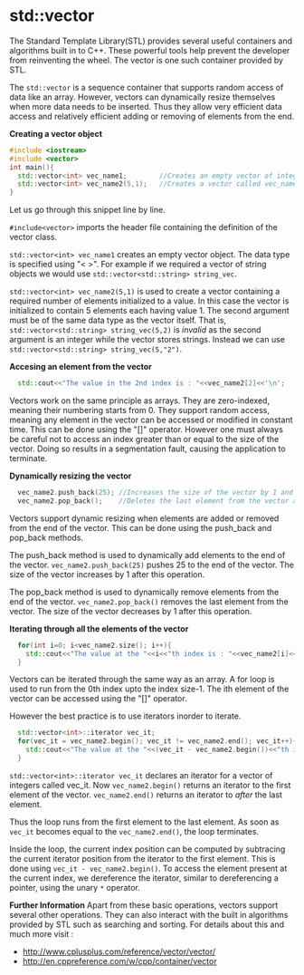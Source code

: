 # std::vector
The Standard Template Library(STL) provides several useful containers and algorithms built in to C++. These powerful tools help prevent the developer from reinventing the wheel. The vector is one such container provided by STL.

The ```std::vector``` is a sequence container that supports random access of data like an array. However, vectors can dynamically resize themselves when more data needs to be inserted. Thus they allow very efficient data access and relatively efficient adding or removing of elements from the end.

**Creating a vector object**

```C++
#include <iostream>
#include <vector>
int main(){
  std::vector<int> vec_name1;        //Creates an empty vector of integers called vec_name1
  std::vector<int> vec_name2(5,1);   //Creates a vector called vec_name2 and initializes it to have 5 integers having values 1
}
```
Let us go through this snippet line by line.

`#include<vector>` imports the header file containing the definition of the vector class. 

`std::vector<int> vec_name1` creates an empty vector object. The data type is specified using "< >". For example if we required a vector of string objects we would use `std::vector<std::string> string_vec`. 

`std::vector<int> vec_name2(5,1)` is used to create a vector containing a required number of elements initialized to a value. In this case the vector is initialized to contain 5 elements each having value 1. The second argument must be of the same data type as the vector itself. That is, `std::vector<std::string> string_vec(5,2)` is *invalid* as the second argument is an integer while the vector stores strings. Instead we can use `std::vector<std::string> string_vec(5,"2")`.

**Accesing an element from the vector**
```C++
  std::cout<<"The value in the 2nd index is : "<<vec_name2[2]<<'\n';
```
Vectors work on the same principle as arrays. They are zero-indexed, meaning their numbering starts from 0. They support random access, meaning any element in the vector can be accessed or modified in constant time. This can be done using the "[]" operator. However one must always be careful not to access an index greater than or equal to the size of the vector. Doing so results in a segmentation fault, causing the application to terminate. 

**Dynamically resizing the vector**
```C++
  vec_name2.push_back(25); //Increases the size of the vector by 1 and sets the last element to 25
  vec_name2.pop_back();    //Deletes the last element from the vector and reduces the size of the vector by 1
```
Vectors support dynamic resizing when elements are added or removed from the end of the vector. This can be done using the push_back and pop_back methods. 

The push_back method is used to dynamically add elements to the end of the vector. `vec_name2.push_back(25)` pushes 25 to the end of the vector. The size of the vector increases by 1 after this operation.

The pop_back method is used to dynamically remove elements from the end of the vector. `vec_name2.pop_back()` removes the last element from the vector. The size of the vector decreases by 1 after this operation.

**Iterating through all the elements of the vector**
```C++
  for(int i=0; i<vec_name2.size(); i++){                                   // vec_name2.size() returns the number of elements in the vector.
    std::cout<<"The value at the "<<i<<"th index is : "<<vec_name2[i]<<'\n';
  }
```
Vectors can be iterated through the same way as an array. A for loop is used to run from the 0th index upto the index size-1. The ith element of the vector can be accessed using the "[]" operator. 

However the best practice is to use iterators inorder to iterate.
```C++
  std::vector<int>::iterator vec_it;                                                                 //iterator for vector of int
  for(vec_it = vec_name2.begin(); vec_it != vec_name2.end(); vec_it++){
    std::cout<<"The value at the "<<(vec_it - vec_name2.begin())<<"th index is : "<<*vec_it<<'\n';
  }
```
`std::vector<int>::iterator vec_it` declares an iterator for a vector of integers called vec_it. Now `vec_name2.begin()` returns an iterator to the first element of the vector. `vec_name2.end()` returns an iterator to *after* the last element. 

Thus the loop runs from the first element to the last element. As soon as `vec_it` becomes equal to the `vec_name2.end()`, the loop terminates. 

Inside the loop, the current index position can be computed by subtracing the current iterator position from the iterator to the first element. This is done using  `vec_it - vec_name2.begin()`. To access the element present at the current index, we dereference the iterator, similar to dereferencing a pointer, using the unary `*` operator.

**Further Information**
Apart from these basic operations, vectors support several other operations. They can also interact with the built in algorithms provided by STL such as searching and sorting. For details about this and much more visit :
* http://www.cplusplus.com/reference/vector/vector/
* http://en.cppreference.com/w/cpp/container/vector
